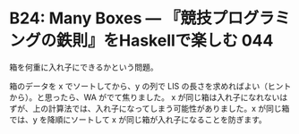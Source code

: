 # B24: Many Boxes — 『競技プログラミングの鉄則』をHaskellで楽しむ 044

箱を何重に入れ子にできるかという問題。

箱のデータを x でソートしてから、y の列で LIS の長さを求めればよい（ヒントから）。と思ったら、WA がでて焦りました。
x が同じ箱は入れ子になれないはずが、上の計算法では、入れ子になってしまう可能性がありました。x が同じ箱では、y を降順にソートして x が同じ箱が入れ子になることを防ぎます。